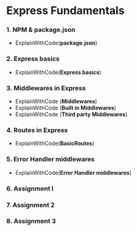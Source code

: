 # Express Fundamentals
### 1. NPM & package.json
- ExplainWithCode(**package.json**)
###  2. Express basics
- ExplainWithCode(**Express basics**)
### 3. Middlewares in Express
- ExplainWithCode (**Middlewares**)
- ExplainWithCode (**Built in Middlewares**)
- ExplainWithCode (**Third party Middlewares**)
### 4. Routes in Express
- ExplainWithCode(**BasicRoutes**)
### 5. Error Handler middlewares
- ExplainWithCode(**Error Handler middlewares**)
### 6. Assignment I
### 7. Assignment 2
### 8. Assignment 3
